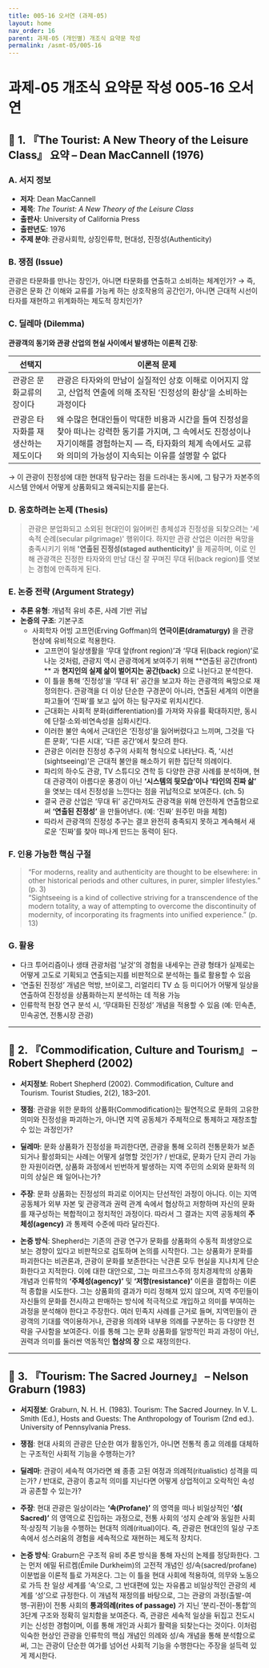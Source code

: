 ```yaml
---
title: 005-16 오서연 (과제-05)
layout: home
nav_order: 16
parent: 과제-05 (개인별) 개조식 요약문 작성
permalink: /asmt-05/005-16
---
```


# 과제-05 개조식 요약문 작성 005-16 오서연 

## 📘 1. 『The Tourist: A New Theory of the Leisure Class』 요약 – Dean MacCannell (1976) 

### A. 서지 정보  
- **저자**: Dean MacCannell  
- **제목**: *The Tourist: A New Theory of the Leisure Class*  
- **출판사**: University of California Press  
- **출판년도**: 1976  
- **주제 분야**: 관광사회학, 상징인류학, 현대성, 진정성(Authenticity)


### B. 쟁점 (Issue)  
관광은 타문화를 만나는 장인가, 아니면 타문화를 연출하고 소비하는 체계인가?
→ 즉, 관광은 문화 간 이해와 교류를 가능케 하는 상호작용의 공간인가, 아니면 근대적 시선이 타자를 재현하고 위계화하는 제도적 장치인가?


### C. 딜레마 (Dilemma)  
**관광객의 동기와 관광 산업의 현실 사이에서 발생하는 이론적 긴장**:

| 선택지 | 이론적 문제 |
|--------|-------------|
| 관광은 문화교류의 장이다 | 관광은 타자와의 만남이 실질적인 상호 이해로 이어지지 않고, 산업적 연출에 의해 조작된 ‘진정성의 환상’을 소비하는 과정이다 |
| 관광은 타자화를 재생산하는 제도이다 | 왜 수많은 현대인들이 막대한 비용과 시간을 들여 진정성을 찾아 떠나는 강력한 동기를 가지며, 그 속에서도 진정성이나 자기이해를 경험하는지 — 즉, 타자화의 체계 속에서도 교류와 의미의 가능성이 지속되는 이유를 설명할 수 없다 |

→ 이 관광이 진정성에 대한 현대적 탐구라는 점을 드러내는 동시에, 그 탐구가 자본주의 시스템 안에서 어떻게 상품화되고 왜곡되는지를 묻는다.


### D. 옹호하려는 논제 (Thesis)  
> 관광은 분업화되고 소외된 현대인이 잃어버린 총체성과 진정성을 되찾으려는 '세속적 순례(secular pilgrimage)' 행위이다. 하지만 관광 산업은 이러한 욕망을 충족시키기 위해 **'연출된 진정성(staged authenticity)'** 을 제공하며, 이로 인해 관광객은 진정한 타자와의 만남 대신 잘 꾸며진 무대 뒤(back region)를 엿보는 경험에 만족하게 된다.

### E. 논증 전략 (Argument Strategy)  
- **추론 유형**: 개념적 유비 추론, 사례 기반 귀납  
- **논증의 구조**:
  기본구조
  - 사회학자 어빙 고프먼(Erving Goffman)의 **연극이론(dramaturgy)** 을 관광 현상에 유비적으로 적용한다.  
    - 고프먼이 일상생활을 ‘무대 앞(front region)’과 ‘무대 뒤(back region)’로 나눈 것처럼, 관광지 역시 관광객에게 보여주기 위해 **연출된 공간(front) ** 과 **현지인의 실제 삶이 벌어지는 공간(back)** 으로 나뉜다고 분석한다.  
    - 이 틀을 통해 ‘진정성’을 ‘무대 뒤’ 공간을 보고자 하는 관광객의 욕망으로 재정의한다. 관광객을 더 이상 단순한 구경꾼이 아니라, 연출된 세계의 이면을 파고들어 ‘진짜’를 보고 싶어 하는 탐구자로 위치시킨다.  
    - 근대화는 사회적 분화(differentiation)를 가져와 자유를 확대하지만, 동시에 단절·소외·비연속성을 심화시킨다.
    - 이러한 불안 속에서 근대인은 ‘진정성’을 잃어버렸다고 느끼며, 그것을 ‘다른 문화’, ‘다른 시대’, ‘다른 공간’에서 찾으려 한다.
    - 관광은 이러한 진정성 추구의 사회적 형식으로 나타난다. 즉, ‘시선(sightseeing)’은 근대적 불안을 해소하기 위한 집단적 의례이다. 
    - 파리의 하수도 관광, TV 스튜디오 견학 등 다양한 관광 사례를 분석하며, 현대 관광객이 아름다운 풍경이 아닌 **‘시스템의 뒷모습’이나 ‘타인의 진짜 삶’** 을 엿보는 데서 진정성을 느낀다는 점을 귀납적으로 보여준다. (ch. 5)
    - 결국 관광 산업은 ‘무대 뒤’ 공간마저도 관광객을 위해 안전하게 연출함으로써 **‘연출된 진정성’** 을 만들어낸다. (예: ‘진짜’ 원주민 마을 체험)
    - 따라서 관광객의 진정성 추구는 결코 완전히 충족되지 못하고 계속해서 새로운 ‘진짜’를 찾아 떠나게 만드는 동력이 된다.


### F. 인용 가능한 핵심 구절
> “For moderns, reality and authenticity are thought to be elsewhere: in other historical periods and other cultures, in purer, simpler lifestyles.” (p. 3)  
> “Sightseeing is a kind of collective striving for a transcendence of the modern totality, a way of attempting to overcome the discontinuity of modernity, of incorporating its fragments into unified experience.” (p. 13)


### G. 활용
- 다크 투어리즘이나 생태 관광처럼 '날것'의 경험을 내세우는 관광 형태가 실제로는 어떻게 고도로 기획되고 연출되는지를 비판적으로 분석하는 틀로 활용할 수 있음  
- ‘연출된 진정성’ 개념은 먹방, 브이로그, 리얼리티 TV 쇼 등 미디어가 어떻게 일상을 연출하여 진정성을 상품화하는지 분석하는 데 적용 가능  
- 인류학적 현장 연구 분석 시, ‘무대화된 진정성’ 개념을 적용할 수 있음 (예: 민속촌, 민속공연, 전통시장 관광)

---

## 📘 2. 『Commodification, Culture and Tourism』 – Robert Shepherd (2002)

- **서지정보**: Robert Shepherd (2002). Commodification, Culture and Tourism. Tourist Studies, 2(2), 183–201.

- **쟁점**: 관광을 위한 문화의 상품화(Commodification)는 필연적으로 문화의 고유한 의미와 진정성을 파괴하는가, 아니면 지역 공동체가 주체적으로 통제하고 재창조할 수 있는 과정인가?  
- **딜레마**: 문화 상품화가 진정성을 파괴한다면, 관광을 통해 오히려 전통문화가 보존되거나 활성화되는 사례는 어떻게 설명할 것인가? / 반대로, 문화가 단지 관리 가능한 자원이라면, 상품화 과정에서 빈번하게 발생하는 지역 주민의 소외와 문화적 의미의 상실은 왜 일어나는가?  
- **주장**: 문화 상품화는 진정성의 파괴로 이어지는 단선적인 과정이 아니다. 이는 지역 공동체가 외부 자본 및 관광객과 권력 관계 속에서 협상하고 저항하며 자신의 문화를 재구성하는 복합적이고 정치적인 과정이다. 따라서 그 결과는 지역 공동체의 **주체성(agency)** 과 통제력 수준에 따라 달라진다.  
- **논증 방식**: Shepherd는 기존의 관광 연구가 문화를 상품화의 수동적 희생양으로 보는 경향이 있다고 비판적으로 검토하며 논의를 시작한다. 그는 상품화가 문화를 파괴한다는 비관론과, 관광이 문화를 보존한다는 낙관론 모두 현실을 지나치게 단순화한다고 지적한다. 이에 대한 대안으로, 그는 마르크스주의 정치경제학의 상품화 개념과 인류학의 **‘주체성(agency)’** 및 **‘저항(resistance)’** 이론을 결합하는 이론적 종합을 시도한다. 그는 상품화의 결과가 미리 정해져 있지 않으며, 지역 주민들이 자신들의 문화를 전시하고 판매하는 방식에 적극적으로 개입하고 의미를 부여하는 과정을 분석해야 한다고 주장한다. 여러 민족지 사례를 근거로 들며, 지역민들이 관광객의 기대를 역이용하거나, 관광용 의례와 내부용 의례를 구분하는 등 다양한 전략을 구사함을 보여준다. 이를 통해 그는 문화 상품화를 일방적인 파괴 과정이 아닌, 권력과 의미를 둘러싼 역동적인 **협상의 장** 으로 재정의한다.

---

## 📘 3. 『Tourism: The Sacred Journey』 – Nelson Graburn (1983)

- **서지정보**: Graburn, N. H. H. (1983). Tourism: The Sacred Journey. In V. L. Smith (Ed.), Hosts and Guests: The Anthropology of Tourism (2nd ed.). University of Pennsylvania Press.

- **쟁점**: 현대 사회의 관광은 단순한 여가 활동인가, 아니면 전통적 종교 의례를 대체하는 구조적인 사회적 기능을 수행하는가?  
- **딜레마**: 관광이 세속적 여가라면 왜 종종 고된 여정과 의례적(ritualistic) 성격을 띠는가? / 반대로, 관광이 종교적 의미를 지닌다면 어떻게 상업적이고 오락적인 속성과 공존할 수 있는가?  
- **주장**: 현대 관광은 일상이라는 **‘속(Profane)’** 의 영역을 떠나 비일상적인 **‘성( Sacred)’** 의 영역으로 진입하는 과정으로, 전통 사회의 ‘성지 순례’와 동일한 사회적·상징적 기능을 수행하는 현대적 의례(ritual)이다. 즉, 관광은 현대인의 일상 구조 속에서 성스러움의 경험을 세속적으로 재현하는 제도적 장치다.  
- **논증 방식**: Graburn은 구조적 유비 추론 방식을 통해 자신의 논제를 정당화한다. 그는 먼저 에밀 뒤르켐(Émile Durkheim)의 고전적 개념인 성/속(sacred/profane) 이분법을 이론적 틀로 가져온다. 그는 이 틀을 현대 사회에 적용하여, 의무와 노동으로 가득 찬 일상 세계를 ‘속’으로, 그 반대편에 있는 자유롭고 비일상적인 관광의 세계를 ‘성’으로 규정한다. 이 개념적 재정의를 바탕으로, 그는 관광의 과정(출발-여행-귀환)이 전통 사회의 **통과의례(rites of passage)** 가 지닌 ‘분리-전이-통합’의 3단계 구조와 정확히 일치함을 보여준다. 즉, 관광은 세속적 일상을 뒤집고 전도시키는 신성한 경험이며, 이를 통해 개인과 사회가 활력을 되찾는다는 것이다. 이처럼 익숙한 현상인 관광을 인류학의 핵심 개념인 의례와 성/속 개념을 통해 분석함으로써, 그는 관광이 단순한 여가를 넘어선 사회적 기능을 수행한다는 주장을 설득력 있게 제시한다.


